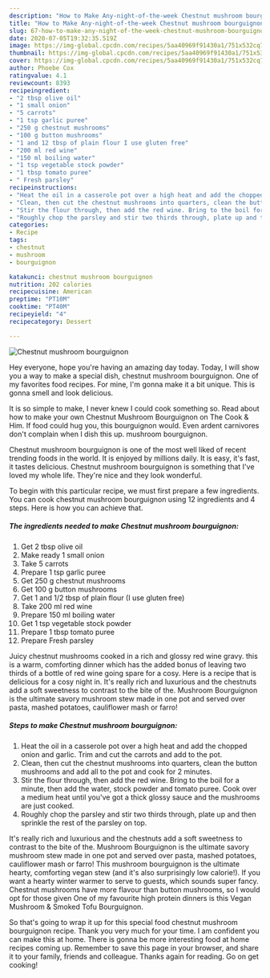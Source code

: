 ```yaml
---
description: "How to Make Any-night-of-the-week Chestnut mushroom bourguignon"
title: "How to Make Any-night-of-the-week Chestnut mushroom bourguignon"
slug: 67-how-to-make-any-night-of-the-week-chestnut-mushroom-bourguignon
date: 2020-07-05T19:32:35.519Z
image: https://img-global.cpcdn.com/recipes/5aa40969f91430a1/751x532cq70/chestnut-mushroom-bourguignon-recipe-main-photo.jpg
thumbnail: https://img-global.cpcdn.com/recipes/5aa40969f91430a1/751x532cq70/chestnut-mushroom-bourguignon-recipe-main-photo.jpg
cover: https://img-global.cpcdn.com/recipes/5aa40969f91430a1/751x532cq70/chestnut-mushroom-bourguignon-recipe-main-photo.jpg
author: Phoebe Cox
ratingvalue: 4.1
reviewcount: 8393
recipeingredient:
- "2 tbsp olive oil"
- "1 small onion"
- "5 carrots"
- "1 tsp garlic puree"
- "250 g chestnut mushrooms"
- "100 g button mushrooms"
- "1 and 12 tbsp of plain flour I use gluten free"
- "200 ml red wine"
- "150 ml boiling water"
- "1 tsp vegetable stock powder"
- "1 tbsp tomato puree"
- " Fresh parsley"
recipeinstructions:
- "Heat the oil in a casserole pot over a high heat and add the chopped onion and garlic. Trim and cut the carrots and add to the pot."
- "Clean, then cut the chestnut mushrooms into quarters, clean the button mushrooms and add all to the pot and cook for 2 minutes."
- "Stir the flour through, then add the red wine. Bring to the boil for a minute, then add the water, stock powder and tomato puree. Cook over a medium heat until you&#39;ve got a thick glossy sauce and the mushrooms are just cooked."
- "Roughly chop the parsley and stir two thirds through, plate up and then sprinkle the rest of the parsley on top."
categories:
- Recipe
tags:
- chestnut
- mushroom
- bourguignon

katakunci: chestnut mushroom bourguignon 
nutrition: 202 calories
recipecuisine: American
preptime: "PT10M"
cooktime: "PT40M"
recipeyield: "4"
recipecategory: Dessert

---
```



![Chestnut mushroom bourguignon](https://img-global.cpcdn.com/recipes/5aa40969f91430a1/751x532cq70/chestnut-mushroom-bourguignon-recipe-main-photo.jpg)

Hey everyone, hope you're having an amazing day today. Today, I will show you a way to make a special dish, chestnut mushroom bourguignon. One of my favorites food recipes. For mine, I'm gonna make it a bit unique. This is gonna smell and look delicious.

It is so simple to make, I never knew I could cook something so. Read about how to make your own Chestnut Mushroom Bourguignon on The Cook &amp; Him. If food could hug you, this bourguignon would. Even ardent carnivores don&#39;t complain when I dish this up. mushroom bourguignon.

Chestnut mushroom bourguignon is one of the most well liked of recent trending foods in the world. It is enjoyed by millions daily. It is easy, it's fast, it tastes delicious. Chestnut mushroom bourguignon is something that I've loved my whole life. They're nice and they look wonderful.


To begin with this particular recipe, we must first prepare a few ingredients. You can cook chestnut mushroom bourguignon using 12 ingredients and 4 steps. Here is how you can achieve that.

<!--inarticleads1-->

##### The ingredients needed to make Chestnut mushroom bourguignon:

1. Get 2 tbsp olive oil
1. Make ready 1 small onion
1. Take 5 carrots
1. Prepare 1 tsp garlic puree
1. Get 250 g chestnut mushrooms
1. Get 100 g button mushrooms
1. Get 1 and 1/2 tbsp of plain flour (I use gluten free)
1. Take 200 ml red wine
1. Prepare 150 ml boiling water
1. Get 1 tsp vegetable stock powder
1. Prepare 1 tbsp tomato puree
1. Prepare  Fresh parsley


Juicy chestnut mushrooms cooked in a rich and glossy red wine gravy. this is a warm, comforting dinner which has the added bonus of leaving two thirds of a bottle of red wine going spare for a cosy. Here is a recipe that is delicious for a cosy night in. It&#39;s really rich and luxurious and the chestnuts add a soft sweetness to contrast to the bite of the. Mushroom Bourguignon is the ultimate savory mushroom stew made in one pot and served over pasta, mashed potatoes, cauliflower mash or farro! 

<!--inarticleads2-->

##### Steps to make Chestnut mushroom bourguignon:

1. Heat the oil in a casserole pot over a high heat and add the chopped onion and garlic. Trim and cut the carrots and add to the pot.
1. Clean, then cut the chestnut mushrooms into quarters, clean the button mushrooms and add all to the pot and cook for 2 minutes.
1. Stir the flour through, then add the red wine. Bring to the boil for a minute, then add the water, stock powder and tomato puree. Cook over a medium heat until you&#39;ve got a thick glossy sauce and the mushrooms are just cooked.
1. Roughly chop the parsley and stir two thirds through, plate up and then sprinkle the rest of the parsley on top.


It&#39;s really rich and luxurious and the chestnuts add a soft sweetness to contrast to the bite of the. Mushroom Bourguignon is the ultimate savory mushroom stew made in one pot and served over pasta, mashed potatoes, cauliflower mash or farro! This mushroom bourguignon is the ultimate hearty, comforting vegan stew (and it&#39;s also surprisingly low calorie!). If you want a hearty winter warmer to serve to guests, which sounds super fancy. Chestnut mushrooms have more flavour than button mushrooms, so I would opt for those given One of my favourite high protein dinners is this Vegan Mushroom &amp; Smoked Tofu Bourguignon. 

So that's going to wrap it up for this special food chestnut mushroom bourguignon recipe. Thank you very much for your time. I am confident you can make this at home. There is gonna be more interesting food at home recipes coming up. Remember to save this page in your browser, and share it to your family, friends and colleague. Thanks again for reading. Go on get cooking!
